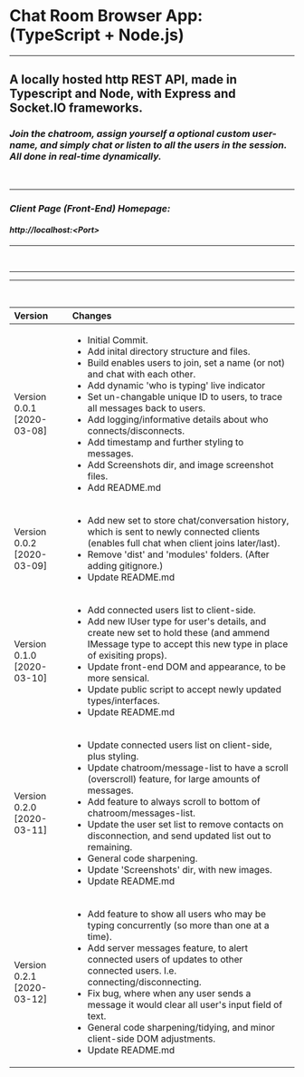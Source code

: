 # Chat Room Browser App: (TypeScript + Node.js)


***


## A locally hosted http REST API, made in Typescript and Node, with Express and Socket.IO frameworks.

### <i> Join the chatroom, assign yourself a optional custom user-name, and simply chat or listen to all the users in the session. All done in real-time dynamically.

<br>

***

### Client Page (Front-End) Homepage: <br>
#### <b>http://localhost:<Port\></b>

***

<br>

***
***

<br>

|Version| Changes|
|:---|:---|
|Version 0.0.1 [2020-03-08]|<ul><li>Initial Commit.</li><li>Add inital directory structure and files.</li><li>Build enables users to join, set a name (or not) and chat with each other.</li><li>Add dynamic 'who is typing' live indicator</li><li>Set un-changable unique ID to users, to trace all messages back to users.</li><li>Add logging/informative details about who connects/disconnects.</li><li>Add timestamp and further styling to messages.</li><li>Add Screenshots dir, and image screenshot files.</li><li>Add README.md</li></ul>|
|Version 0.0.2 [2020-03-09]|<ul><li>Add new set to store chat/conversation history, which is sent to newly connected clients (enables full chat when client joins later/last).</li><li>Remove 'dist' and 'modules' folders. (After adding gitignore.)</li><li>Update README.md</li></ul>|
|Version 0.1.0 [2020-03-10]|<ul><li>Add connected users list to client-side.</li><li>Add new IUser type for user's details, and create new set to hold these (and ammend IMessage type to accept this new type in place of exisiting props).</li><li>Update front-end DOM and appearance, to be more sensical.</li><li>Update public script to accept newly updated types/interfaces.</li><li>Update README.md</li></ul>|
|Version 0.2.0 [2020-03-11]|<ul><li>Update connected users list on client-side, plus styling.</li><li>Update chatroom/message-list to have a scroll (overscroll) feature, for large amounts of messages.</li><li>Add feature to always scroll to bottom of chatroom/messages-list.</li><li>Update the user set list to remove contacts on disconnection, and send updated list out to remaining.</li><li>General code sharpening.</li><li>Update 'Screenshots' dir, with new images.</li><li>Update README.md</li></ul>|
|Version 0.2.1 [2020-03-12]|<ul><li>Add feature to show all users who may be typing concurrently (so more than one at a time).</li><li>Add server messages feature, to alert connected users of updates to other connected users. I.e. connecting/disconnecting.</li><li>Fix bug, where when any user sends a message it would clear all user's input field of text.</li><li>General code sharpening/tidying, and minor client-side DOM adjustments.</li><li>Update README.md</li></ul>|